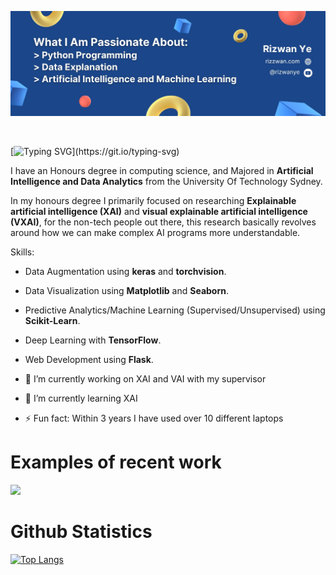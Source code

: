 
![Feel Free To Check Out My Projects Below!](https://github.com/Rizwanye/rizwanye/blob/main/Banner%20Image.jpg?raw=true)

<br>

[![Typing SVG](https://readme-typing-svg.demolab.com?font=Fira+Code&weight=600&size=26&pause=1000&color=000000&width=435&lines=Hi+There+%F0%9F%91%8B%2C+I'm+Rizwan+Ye.)](https://git.io/typing-svg)

I have an Honours degree in computing science, and Majored in **Artificial Intelligence and Data Analytics** from the University Of Technology Sydney. 

In my honours degree I primarily focused on researching **Explainable artificial intelligence (XAI)** and **visual explainable artificial intelligence (VXAI)**, for the non-tech people out there, this research basically revolves around how we can make complex AI programs more understandable.

Skills:
- Data Augmentation using **keras** and **torchvision**.
- Data Visualization using **Matplotlib** and **Seaborn**.
- Predictive Analytics/Machine Learning (Supervised/Unsupervised) using **Scikit-Learn**.
- Deep Learning with **TensorFlow**.
- Web Development using **Flask**.


- 🔭 I’m currently working on XAI and VAI with my supervisor 
- 🌱 I’m currently learning XAI 
- ⚡ Fun fact: Within 3 years I have used over 10 different laptops

# Examples of recent work
<a href="https://github.com/Rizwanye/Military-Object-Detection">
  <img src="https://github.com/Rizwanye/rizwanye/blob/main/project1.gif" width="456" />
</a>


# Github Statistics
[![Top Langs](https://github-readme-stats.vercel.app/api/top-langs/?username=rizwanye)](https://github.com/anuraghazra/github-readme-stats)
